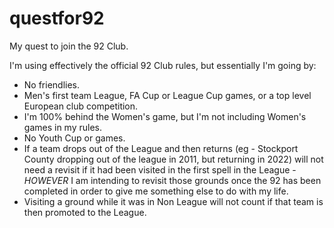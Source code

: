 # questfor92

My quest to join the 92 Club.

I'm using effectively the official 92 Club rules, but essentially I'm going by:

* No friendlies.
* Men's first team League, FA Cup or League Cup games, or a top level European club competition. 
* I'm 100% behind the Women's game, but I'm not including Women's games in my rules.
* No Youth Cup or games.
* If a team drops out of the League and then returns (eg - Stockport County dropping out of the league in 2011, but returning in 2022) will not need a revisit if it had been visited in the first spell in the League - *HOWEVER* I am intending to revisit those grounds once the 92 has been completed in order to give me something else to do with my life.
* Visiting a ground while it was in Non League will not count if that team is then promoted to the League.
